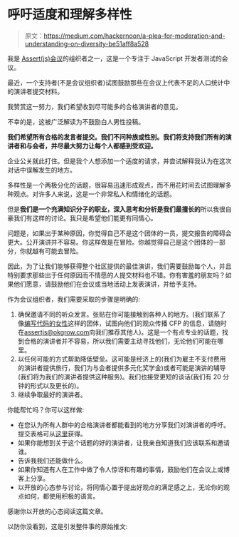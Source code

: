 # 呼吁适度和理解多样性

> 原文：<https://medium.com/hackernoon/a-plea-for-moderation-and-understanding-on-diversity-be51aff8a528>

我是 [Assert(js)会议](https://www.assertjs.com/)的组织者之一，这是一个专注于 JavaScript 开发者测试的会议。

最近，一个支持者(不是会议组织者)试图鼓励那些在会议上代表不足的人口统计中的演讲者提交材料。

我赞赏这一努力，我们希望收到尽可能多的合格演讲者的意见。

不幸的是，这被广泛解读为不鼓励白人男性投稿。

**我们希望所有合格的发言者提交。我们不问种族或性别。我们将支持我们所有的演讲者和与会者，并尽最大努力让每个人都感到受欢迎。**

企业公关就此打住。但是我个人想添加一个适度的请求，并尝试解释我认为在这次对话中误解发生的地方。

多样性是一个两极分化的话题，很容易迅速形成观点，而不用花时间去试图理解多种观点。对许多人来说，这是一个非常私人和情绪化的话题。

但是**我们是一个充满知识分子的职业，深入思考和分析是我们最擅长的**所以我很自豪我们有这样的讨论。我只是希望他们能更有同情心。

问题是，如果出于某种原因，你觉得自己不是这个团体的一员，提交报告的障碍会更大。公开演讲并不容易。你这样做是在冒险。你越觉得自己是这个团体的一部分，你就越有可能去冒险。

因此，为了让我们能够获得整个社区提供的最佳演讲，我们需要鼓励每个人，并且特别要求那些出于任何原因而不情愿的人提交材料也不错。你有害羞的朋友吗？如果他们愿意，请鼓励他们在会议或当地活动上发表演讲，并给予支持。

作为会议组织者，我们需要采取的步骤是明确的:

1.  确保邀请不同的听众发言。张贴在你可能接触到各种人的地方。(我们联系了像[编写代码的女性](https://www.womenwhocode.com/)这样的团体，试图向他们的观众传播 CFP 的信息，请随时在[assertjs@okgrow.com](mailto:assertjs@okgrow.com)向我们推荐其他人)。这是一个有点专业的话题，找到合格的演讲者并不容易，所以我们需要主动寻找他们，无论他们可能在哪里。
2.  以任何可能的方式帮助降低壁垒。这可能是经济上的(我们为雇主不支付费用的演讲者提供旅行，我们为与会者提供多元化奖学金)或者可能是演讲的辅导(我们将为我们的演讲者提供这种服务)。我们也接受更短的谈话(我们有 20 分钟的形式以及更长的)。
3.  继续争取最好的演讲者。

你能帮忙吗？你可以这样做:

*   在您认为所有人群中的合格演讲者都能看到的地方分享我们对演讲者的呼吁。提交表格可从[这里](https://www.assertjs.com/)获得。
*   如果你能想到关于这个话题的好的演讲者，让我亲自知道我们应该联系和邀请谁。
*   告诉我我们还能做什么。
*   如果你知道有人在工作中做了令人惊讶和有趣的事情，鼓励他们在会议上或博客上分享。
*   以开放的心态参与讨论，将同情心置于提出好观点的满足感之上，无论你的观点如何，都使用积极的语言。

感谢你以开放的心态阅读这篇文章。

以防你没看到，这是引发整件事的原始推文: